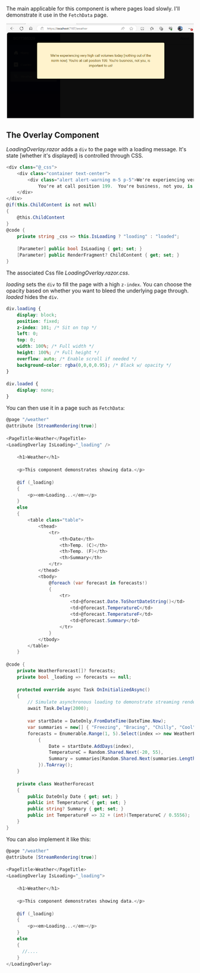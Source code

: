 ﻿
The main applicable for this component is where pages load slowly.  I'll demonstrate it use in the `FetchData` page.

![Overlay image](./assets/Posts/Blazor-Loading-Overlay.png)

## The Overlay Component

*LoadingOverlay.razor* adds a `div` to the page with a loading message.  It's state [whether it's displayed] is controlled through CSS.

```csharp
<div class="@_css">
    <div class="container text-center">
        <div class="alert alert-warning m-5 p-5">We're experiencing very high call volumes today [nothing out of the norm now]. 
            You're at call position 199.  You're business, not you, is important to us!</div>
    </div>
</div>
@if(this.ChildContent is not null)
{
    @this.ChildContent
}
@code {
    private string _css => this.IsLoading ? "loading" : "loaded";

    [Parameter] public bool IsLoading { get; set; }
    [Parameter] public RenderFragment? ChildContent { get; set; }
}
```

The associated Css file *LoadingOverlay.razor.css*.

*loading* sets the `div` to fill the page with a high `z-index`.  You can choose the opacity based on whether you want to bleed the underlying page through.  *loaded* hides the `div`. 

```css
﻿div.loading {
    display: block;
    position: fixed;
    z-index: 101; /* Sit on top */
    left: 0;
    top: 0;
    width: 100%; /* Full width */
    height: 100%; /* Full height */
    overflow: auto; /* Enable scroll if needed */
    background-color: rgba(0,0,0,0.95); /* Black w/ opacity */
}

div.loaded {
    display: none;
}
```

You can then use it in a page such as `FetchData`:

```csharp
@page "/weather"
@attribute [StreamRendering(true)]

<PageTitle>Weather</PageTitle>
<LoadingOverlay IsLoading="_loading" />

    <h1>Weather</h1>

    <p>This component demonstrates showing data.</p>

    @if (_loading)
    {
        <p><em>Loading...</em></p>
    }
    else
    {
        <table class="table">
            <thead>
                <tr>
                    <th>Date</th>
                    <th>Temp. (C)</th>
                    <th>Temp. (F)</th>
                    <th>Summary</th>
                </tr>
            </thead>
            <tbody>
                @foreach (var forecast in forecasts!)
                {
                    <tr>
                        <td>@forecast.Date.ToShortDateString()</td>
                        <td>@forecast.TemperatureC</td>
                        <td>@forecast.TemperatureF</td>
                        <td>@forecast.Summary</td>
                    </tr>
                }
            </tbody>
        </table>
    }

@code {
    private WeatherForecast[]? forecasts;
    private bool _loading => forecasts == null;

    protected override async Task OnInitializedAsync()
    {
        // Simulate asynchronous loading to demonstrate streaming rendering
        await Task.Delay(2000);

        var startDate = DateOnly.FromDateTime(DateTime.Now);
        var summaries = new[] { "Freezing", "Bracing", "Chilly", "Cool", "Mild", "Warm", "Balmy", "Hot", "Sweltering", "Scorching" };
        forecasts = Enumerable.Range(1, 5).Select(index => new WeatherForecast
            {
                Date = startDate.AddDays(index),
                TemperatureC = Random.Shared.Next(-20, 55),
                Summary = summaries[Random.Shared.Next(summaries.Length)]
            }).ToArray();
    }

    private class WeatherForecast
    {
        public DateOnly Date { get; set; }
        public int TemperatureC { get; set; }
        public string? Summary { get; set; }
        public int TemperatureF => 32 + (int)(TemperatureC / 0.5556);
    }
}
```

You can also implement it like this:

```csharp
@page "/weather"
@attribute [StreamRendering(true)]

<PageTitle>Weather</PageTitle>
<LoadingOverlay IsLoading="_loading">

    <h1>Weather</h1>

    <p>This component demonstrates showing data.</p>

    @if (_loading)
    {
        <p><em>Loading...</em></p>
    }
    else
    {
      //....
    }
</LoadingOverlay>
```
